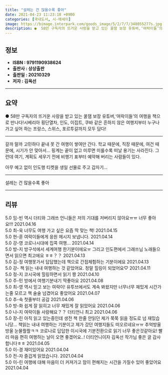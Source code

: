 ```yaml
---
title: "설레는 건 많을수록 좋아"
date: 2021-04-23 11:23:18 +0900
categories: [국내도서, 시-에세이]
image: https://bimage.interpark.com/goods_image/5/2/7/7/348055277s.jpg
description: ●  58만 구독자의 뜨거운 사랑을 받고 있는 꿀잼 보장 유튜버,‘여락이들’의 여행을 책으로 만나다!시베리아 횡단열차, 인도, 이집트, 쿠바 같은 흔하지 않은 여행지부터 누구나 가고 싶어 하는 프랑스, 스위스, 포르투갈까지 모두 담다!
---
```


## **정보**

- **ISBN : 9791190938624**
- **출판사 : 상상출판**
- **출판일 : 20210329**
- **저자 : 김옥선**

------



## **요약**

●  58만 구독자의 뜨거운 사랑을 받고 있는 꿀잼 보장 유튜버,‘여락이들’의 여행을 책으로 만나다!시베리아 횡단열차, 인도, 이집트, 쿠바 같은 흔하지 않은 여행지부터 누구나 가고 싶어 하는 프랑스, 스위스, 포르투갈까지 모두 담다!

------

갈까 말까 고민하다 끝내 못 간 여행이 쌓여만 간다. 학교 때문에, 직장 때문에, 여건 때문에, 시기가 안 맞아서… 핑계는 끝이 없고 미루면 미룰수록 떠날 용기는 사라진다. 그런데 여기, 계획도 세우기 전에 비행기 표부터 예약해 버리는 사람들이 있다. 

아무 예고 없이 인도행 티켓을 생일 선물로 주고 갑자기... 

------


설레는 건 많을수록 좋아 

------


## **리뷰** 

5.0 임-빈 역시 더티와 그래쓰 언니들은 저의 기대를 저버리지 않아요ㅠㅠ 너무 좋아요!!! 2021.04.16 <br/>5.0 최-욱 너무도 여행 가고 싶은 요즘 딱 맞는 책! 2021.04.15 <br/>5.0 현-훈 여락이들에게 응원 메시지 보냅니다. 2021.04.14 <br/>5.0 강-영 코로나시대에 집콕 여행... 2021.04.14 <br/>5.0 방-지 방구석에서 세계여행 한기분이에요ㅠ 그리고 인도편에서 그래쓰님 노래들으면서 읽으면 최고에요 ㅎㅎ？？ 2021.04.13 <br/>5.0 김-정 여행못가서 답답했는데 책으로 간접체험하는 기분이에요 2021.04.13 <br/>5.0 강- 책 읽는 내내 여행하는 것 같았어요. 정말 힐링이 되었어요♡ 2021.04.11 <br/>5.0 정-지 코시국에 힐링하면서 읽기 짱 2021.04.10 <br/>5.0 주-민 방에서 여행기분내기 딱좋아요 2021.04.08 <br/>5.0 최-영 역시 믿고 보는 여락이! 유투브에서도 계속 봐왔지만 너무너무 재밌게 시간가는줄 모르고 책 술술 넘겼어요 좋았어요 2021.04.07 <br/>5.0 추-숙 첫줄부터 공감 2021.04.06 <br/>5.0 방-화 쉽게 잘 읽히고 너무 재밌게 잘 읽었어요 2021.04.06 <br/>5.0 나-지 여락이들 사랑해요？？ 더티언니 최고 2021.04.06 <br/>5.0 장-린 아직 읽고 있는중인데 생전 책 한줄 안읽던 제가 쭉쭉 읽을 정도로 넘 재밌습니당... 책읽는 내내 여행하는 기분이고 제가 갔던 여행지들도 떠오르네요ㅠㅠ 추억방울방울 눈물좔좔ㅋㅋ 코로나로 답답한 이시국에 기분전환으로 읽기 너무 좋은것같아요! 빨리 마음 편히 여행하는 날이 오면 좋겠어요..! 더티언니이자 김옥선 작가님 좋은 글 감사합니다ㅎㅎ 2021.04.05 <br/>5.0 이-경 재미있어요 2021.04.04 <br/>5.0 전-자 즐겁게 읽었습니다. 2021.04.04 <br/>5.0 이-린 여행에 대해 마음이 더 커져가고 맘이 편해지는 시간을 가질수 있어 좋았어요 2021.04.04 <br/>